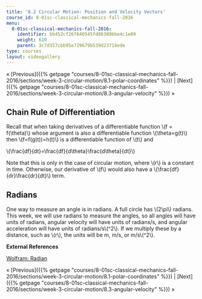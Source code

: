 ```yaml
---
title: '8.2 Circular Motion: Position and Velocity Vectors'
course_id: 8-01sc-classical-mechanics-fall-2016
menu:
  8-01sc-classical-mechanics-fall-2016:
    identifier: bb452cf26f640545fd86309bbe4c1e09
    weight: 610
    parent: 3c7d357cbb95e729679b539d23714ede
type: courses
layout: videogallery
---
```

« [Previous]({{% getpage "courses/8-01sc-classical-mechanics-fall-2016/sections/week-3-circular-motion/8.1-polar-coordinates" %}}) | [Next]({{% getpage "courses/8-01sc-classical-mechanics-fall-2016/sections/week-3-circular-motion/8.3-angular-velocity" %}}) »

Chain Rule of Differentiation
-----------------------------

Recall that when taking derivatives of a differentiable function \\(f = f(\\theta)\\) whose argument is also a differentiable function \\(\\theta=g(t)\\) then \\(f=f(g(t))=h(t)\\) is a differentiable function of \\(t\\) and

\\(\\frac{df}{dt}=\\frac{df}{d\\theta}\\frac{d\\theta}{dt}\\)

Note that this is only in the case of circular motion, where \\(r\\) is a constant in time. Otherwise, our derivative of \\(f\\) would also have a \\(\\frac{df}{dr}\\frac{dr}{dt}\\) term.

Radians
-------

One way to measure an angle is in radians. A full circle has \\(2\\pi\\) radians. This week, we will use radians to measure the angles, so all angles will have units of radians, angular velocity will have units of radians/s, and angular acceleration will have units of radians/s\\(^2\\). If we multiply these by a distance, such as \\(r\\), the units will be m, m/s, or m/s\\(^2\\).

**External References**

[Wolfram: Radian](http://mathworld.wolfram.com/Radian.html)

« [Previous]({{% getpage "courses/8-01sc-classical-mechanics-fall-2016/sections/week-3-circular-motion/8.1-polar-coordinates" %}}) | [Next]({{% getpage "courses/8-01sc-classical-mechanics-fall-2016/sections/week-3-circular-motion/8.3-angular-velocity" %}}) »